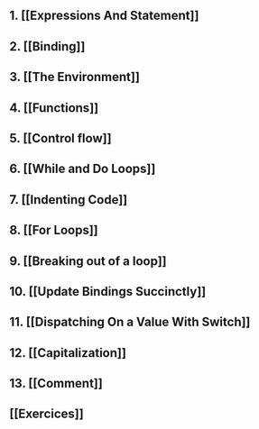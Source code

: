 ## 1. [[Expressions And Statement]]
## 2. [[Binding]]
## 3. [[The Environment]]
## 4. [[Functions]]

## 5. [[Control flow]]
## 6. [[While and Do Loops]]

## 7. [[Indenting Code]]

## 8. [[For Loops]]

## 9. [[Breaking out of a loop]]

## 10. [[Update Bindings Succinctly]]

## 11. [[Dispatching On a Value With Switch]]

## 12. [[Capitalization]]

## 13. [[Comment]]

## [[Exercices]]

